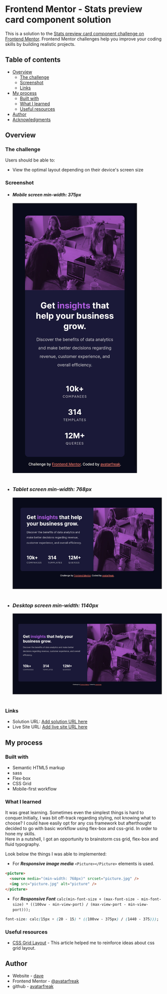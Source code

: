 # Frontend Mentor - Stats preview card component solution

This is a solution to the [Stats preview card component challenge on Frontend Mentor](https://www.frontendmentor.io/challenges/stats-preview-card-component-8JqbgoU62). Frontend Mentor challenges help you improve your coding skills by building realistic projects.

## Table of contents

- [Overview](#overview)
  - [The challenge](#the-challenge)
  - [Screenshot](#screenshot)
  - [Links](#links)
- [My process](#my-process)
  - [Built with](#built-with)
  - [What I learned](#what-i-learned)
  - [Useful resources](#useful-resources)
- [Author](#author)
- [Acknowledgments](#acknowledgments)

## Overview

### The challenge

Users should be able to:

- View the optimal layout depending on their device's screen size

### Screenshot

- #### **_Mobile screen min-width: 375px_**

  ![Alt](/screenshot/mobile.jpg "Mobile min-width(375px)")
  <br /><br />

- ### **_Tablet screen min-width: 768px_**

  ![Alt](/screenshot/tablet.jpg "Tablet min-width(768px)")
  <br /><br />

- ### **_Desktop screen min-width: 1140px_**

  ![Alt](/screenshot/desktop.jpg "Desktop min-width(1140px)")
  <br /><br />

### Links

- Solution URL: [Add solution URL here](https://github.com/avatarfreak/css-grid-fluid-typography.git)
- Live Site URL: [Add live site URL here](https://avatarfreak.github.io/css-grid-fluid-typography/)

## My process

### Built with

- Semantic HTML5 markup
- sass
- Flex-box
- CSS Grid
- Mobile-first workflow

### What I learned

It was great learning. Sometimes even the simplest things is hard to conquer.Initially, I was bit off-track regarding styling, not knowing what to choose? I could have easily opt for any css framework but afterthought decided to go with basic workflow using flex-box and css-grid. In order to hone my skills.  
Here in a nutshell, I got an opportunity to brainstorm css grid, flex-box and fluid typography.

Look below the things I was able to implemented:

- For **_Responsive image media_** `<Picture></Picture>` elements is used.

```html
<picture>
  <source media="(min-width: 768px)" srcset="picture.jpg" />
  <img src="picture.jpg" alt="picture" />
</picture>
```

- For **_Responsive Font_** `calc(min-font-size + (max-font-size - min-font-size) * ((100vw - min-view-port) / (max-view-port - min-view-port))); `

```css
font-size: calc(15px + (20 - 15) * ((100vw - 375px) / (1440 - 375)));
```

### Useful resources

- [CSS Grid Layout](https://developer.mozilla.org/en-US/docs/Web/CSS/CSS_Grid_Layout) - This article helped me to reinforce ideas about css grid layout.

## Author

- Website - [dave](https://www.pigoat.com)
- Frontend Mentor - [@avatarfreak](https://www.frontendmentor.io/profile/avatarfreak)
- github - [avatarfreak](https://github.com/avatarfreak)
